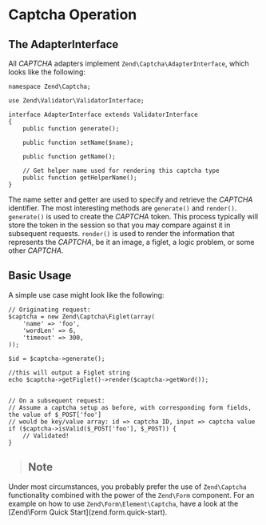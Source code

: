 # Captcha Operation

## The AdapterInterface

All *CAPTCHA* adapters implement `Zend\Captcha\AdapterInterface`, which looks like the following:

``` sourceCode
namespace Zend\Captcha;

use Zend\Validator\ValidatorInterface;

interface AdapterInterface extends ValidatorInterface
{
    public function generate();

    public function setName($name);

    public function getName();

    // Get helper name used for rendering this captcha type
    public function getHelperName();
}
```

The name setter and getter are used to specify and retrieve the *CAPTCHA* identifier. The most
interesting methods are `generate()` and `render()`. `generate()` is used to create the *CAPTCHA*
token. This process typically will store the token in the session so that you may compare against it
in subsequent requests. `render()` is used to render the information that represents the *CAPTCHA*,
be it an image, a figlet, a logic problem, or some other *CAPTCHA*.

## Basic Usage

A simple use case might look like the following:

``` sourceCode
// Originating request:
$captcha = new Zend\Captcha\Figlet(array(
    'name' => 'foo',
    'wordLen' => 6,
    'timeout' => 300,
));

$id = $captcha->generate();

//this will output a Figlet string
echo $captcha->getFiglet()->render($captcha->getWord());


// On a subsequent request:
// Assume a captcha setup as before, with corresponding form fields, the value of $_POST['foo']
// would be key/value array: id => captcha ID, input => captcha value
if ($captcha->isValid($_POST['foo'], $_POST)) {
    // Validated!
}
```

> ## Note
Under most circumstances, you probably prefer the use of `Zend\Captcha` functionality combined with
the power of the `Zend\Form` component. For an example on how to use `Zend\Form\Element\Captcha`,
have a look at the \[Zend\\Form Quick Start\](zend.form.quick-start).
